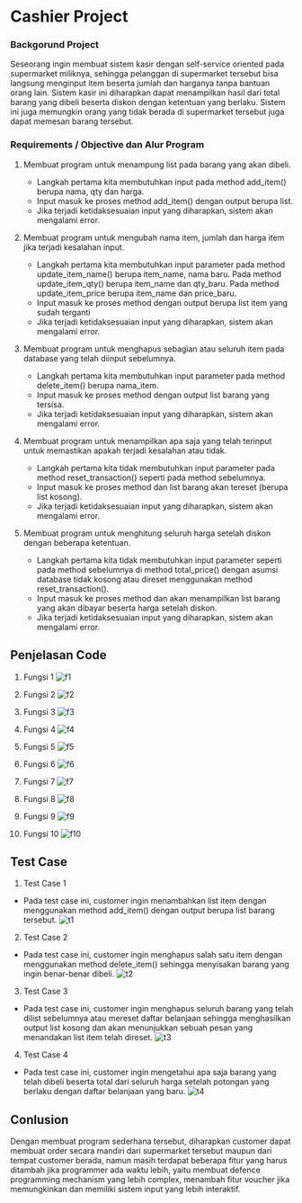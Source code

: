 # **Cashier Project**

### **Backgorund Project**

Seseorang ingin membuat sistem kasir dengan self-service oriented pada supermarket miliknya, 
sehingga pelanggan di supermarket tersebut bisa langsung menginput item beserta jumlah dan harganya tanpa bantuan orang lain.  Sistem kasir ini diharapkan dapat menampilkan hasil dari total barang yang dibeli beserta diskon dengan ketentuan yang berlaku. 
Sistem ini juga memungkin orang yang tidak berada di supermarket tersebut juga dapat memesan barang tersebut.

### **Requirements / Objective dan Alur Program**

1. Membuat program untuk menampung list pada barang yang akan dibeli.
	- Langkah pertama kita membutuhkan input pada method add_item() berupa nama, qty dan harga.
	- Input masuk ke proses method add_item() dengan output berupa list.
	- Jika terjadi ketidaksesuaian input yang diharapkan, sistem akan mengalami error.

2. Membuat program untuk mengubah nama item, jumlah dan harga item jika terjadi kesalahan input.
	- Langkah pertama kita membutuhkan input parameter pada method update_item_name() berupa item_name, nama baru. Pada method update_item_qty() berupa item_name dan qty_baru. Pada method update_item_price berupa item_name dan price_baru.
	- Input masuk ke proses method dengan output berupa list item yang sudah terganti
	- Jika terjadi ketidaksesuaian input yang diharapkan, sistem akan mengalami error.

3. Membuat program untuk menghapus sebagian atau seluruh item pada database yang telah diinput sebelumnya.
	- Langkah pertama kita membutuhkan input parameter pada method delete_item() berupa nama_item.
	- Input masuk ke proses method dengan output list barang yang tersisa.
	- Jika terjadi ketidaksesuaian input yang diharapkan, sistem akan mengalami error.
	
4. Membuat program untuk menampilkan apa saja yang telah terinput untuk memastikan apakah terjadi kesalahan atau tidak.
	- Langkah pertama kita tidak membutuhkan input parameter pada method reset_transaction() seperti pada method sebelumnya.
	- Input masuk ke proses method dan list barang akan tereset (berupa list kosong).
	- Jika terjadi ketidaksesuaian input yang diharapkan, sistem akan mengalami error.
	
5. Membuat program untuk menghitung seluruh harga setelah diskon dengan beberapa ketentuan.
	- Langkah pertama kita tidak membutuhkan input parameter seperti pada method sebelumnya di method total_price() dengan asumsi database tidak kosong atau direset menggunakan method reset_transaction().
	- Input masuk ke proses method dan akan menampilkan list barang yang akan dibayar beserta harga setelah diskon.
	- Jika terjadi ketidaksesuaian input yang diharapkan, sistem akan mengalami error.

## **Penjelasan Code**

1. Fungsi 1
![f1](https://user-images.githubusercontent.com/103387586/206279781-46b6c1fd-d297-48fc-88a4-40a44ae28760.png)

2. Fungsi 2
![f2](https://user-images.githubusercontent.com/103387586/206279826-75481aea-7c3c-4550-91bc-afc097ae10ef.png)

3. Fungsi 3
![f3](https://user-images.githubusercontent.com/103387586/206279834-72a6ecb5-14ec-41b5-9286-1ade81abafa4.png)

4. Fungsi 4
![f4](https://user-images.githubusercontent.com/103387586/206279836-af27fb14-5c41-479e-b020-b1da0c51d1d6.png)

5. Fungsi 5
![f5](https://user-images.githubusercontent.com/103387586/206279842-7dc00fe2-3826-4f61-94a1-d641aa9e7ede.png)

6. Fungsi 6
![f6](https://user-images.githubusercontent.com/103387586/206279845-3fb9236a-a5d9-4520-85bc-f27f00eb0500.png)

7. Fungsi 7
![f7](https://user-images.githubusercontent.com/103387586/206279848-25f35e90-6565-4326-8e40-a9de036f4364.png)

8. Fungsi 8
![f8](https://user-images.githubusercontent.com/103387586/206279852-f611e211-ad82-47cd-8d12-b26f74344e76.png)

9. Fungsi 9
![f9](https://user-images.githubusercontent.com/103387586/206279857-e8535898-671b-4779-ae91-041e6f358247.png)

10. Fungsi 10
![f10](https://user-images.githubusercontent.com/103387586/206279858-2b5e3f3b-9f81-4e86-aa85-23c7bcd9342e.png)

## **Test Case**
1. Test Case 1
- Pada test case ini, customer ingin menambahkan list item dengan menggunakan method add_item() dengan output berupa list barang tersebut.
![t1](https://user-images.githubusercontent.com/103387586/206279864-cf2bfb5e-c8a5-4d2b-b403-3ce6f03cb2f1.png)

2. Test Case 2
- Pada test case ini, customer ingin menghapus salah satu item dengan menggunakan method delete_item() sehingga menyisakan barang yang ingin benar-benar dibeli.
![t2](https://user-images.githubusercontent.com/103387586/206279868-cce4524e-aedd-44e0-8223-f2f9cd59124d.png)

3. Test Case 3
- Pada test case ini, customer ingin menghapus seluruh barang yang telah dilist sebelumnya atau mereset daftar belanjaan sehingga menghasilkan output list kosong dan akan menunjukkan sebuah pesan yang menandakan list item telah direset.
![t3](https://user-images.githubusercontent.com/103387586/206279872-a5047b41-c9f8-4944-8a75-45cce42ebdfe.png)

4. Test Case 4
- Pada test case ini, customer ingin mengetahui apa saja barang yang telah dibeli beserta total dari seluruh harga setelah potongan yang berlaku dengan daftar belanjaan yang baru.
![t4](https://user-images.githubusercontent.com/103387586/206279876-41c6c895-4021-471b-bfda-787cf6e3c2bd.png)

## **Conlusion**
Dengan membuat program sederhana tersebut, diharapkan customer dapat membuat order secara mandiri dari supermarket tersebut maupun dari tempat customer berada, namun masih terdapat beberapa fitur yang harus ditambah jika programmer ada waktu lebih, yaitu membuat defence programming mechanism yang lebih complex, menambah fitur voucher jika memungkinkan dan memiliki sistem input yang lebih interaktif.









	
	
	
	
	
	
	
	

